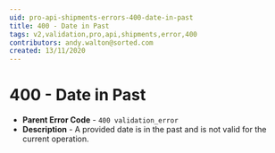 ```yaml
---
uid: pro-api-shipments-errors-400-date-in-past
title: 400 - Date in Past
tags: v2,validation,pro,api,shipments,error,400
contributors: andy.walton@sorted.com
created: 13/11/2020
---
```

# 400 - Date in Past

* **Parent Error Code** - `400 validation_error`
* **Description** - A provided date is in the past and is not valid for the current operation.